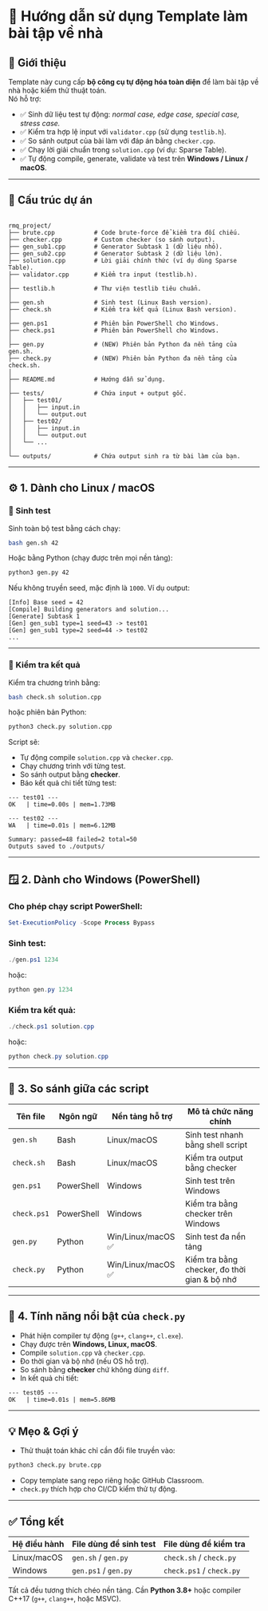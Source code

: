 # 🧩 Hướng dẫn sử dụng Template làm bài tập về nhà

## 🧠 Giới thiệu

Template này cung cấp **bộ công cụ tự động hóa toàn diện** để làm bài tập về nhà hoặc kiểm thử thuật toán.  
Nó hỗ trợ:
- ✅ Sinh dữ liệu test tự động: *normal case, edge case, special case, stress case.*
- ✅ Kiểm tra hợp lệ input với `validator.cpp` (sử dụng `testlib.h`).
- ✅ So sánh output của bài làm với đáp án bằng `checker.cpp`.
- ✅ Chạy lời giải chuẩn trong `solution.cpp` (ví dụ: Sparse Table).
- ✅ Tự động compile, generate, validate và test trên **Windows / Linux / macOS**.

---

## 📁 Cấu trúc dự án

```

rmq_project/
├── brute.cpp           # Code brute-force để kiểm tra đối chiếu.
├── checker.cpp         # Custom checker (so sánh output).
├── gen_sub1.cpp        # Generator Subtask 1 (dữ liệu nhỏ).
├── gen_sub2.cpp        # Generator Subtask 2 (dữ liệu lớn).
├── solution.cpp        # Lời giải chính thức (ví dụ dùng Sparse Table).
├── validator.cpp       # Kiểm tra input (testlib.h).
│
├── testlib.h           # Thư viện testlib tiêu chuẩn.
│
├── gen.sh              # Sinh test (Linux Bash version).
├── check.sh            # Kiểm tra kết quả (Linux Bash version).
│
├── gen.ps1             # Phiên bản PowerShell cho Windows.
├── check.ps1           # Phiên bản PowerShell cho Windows.
│
├── gen.py              # (NEW) Phiên bản Python đa nền tảng của gen.sh.
├── check.py            # (NEW) Phiên bản Python đa nền tảng của check.sh.
│
├── README.md           # Hướng dẫn sử dụng.
│
├── tests/              # Chứa input + output gốc.
│   ├── test01/
│   │   ├── input.in
│   │   └── output.out
│   ├── test02/
│   │   ├── input.in
│   │   └── output.out
│   └── ...
│
└── outputs/            # Chứa output sinh ra từ bài làm của bạn.

````

---

## ⚙️ 1. Dành cho **Linux / macOS**

### 🔹 Sinh test

Sinh toàn bộ test bằng cách chạy:
```bash
bash gen.sh 42
````

Hoặc bằng Python (chạy được trên mọi nền tảng):

```bash
python3 gen.py 42
```

Nếu không truyền seed, mặc định là `1000`.
Ví dụ output:

```
[Info] Base seed = 42
[Compile] Building generators and solution...
[Generate] Subtask 1
[Gen] gen_sub1 type=1 seed=43 -> test01
[Gen] gen_sub1 type=2 seed=44 -> test02
...
```

---

### 🔹 Kiểm tra kết quả

Kiểm tra chương trình bằng:

```bash
bash check.sh solution.cpp
```

hoặc phiên bản Python:

```bash
python3 check.py solution.cpp
```

Script sẽ:

* Tự động compile `solution.cpp` và `checker.cpp`.
* Chạy chương trình với từng test.
* So sánh output bằng **checker**.
* Báo kết quả chi tiết từng test:

```
--- test01 ---
OK   | time=0.00s | mem=1.73MB

--- test02 ---
WA   | time=0.01s | mem=6.12MB

Summary: passed=48 failed=2 total=50
Outputs saved to ./outputs/
```

---

## 🪟 2. Dành cho **Windows (PowerShell)**

### Cho phép chạy script PowerShell:

```powershell
Set-ExecutionPolicy -Scope Process Bypass
```

### Sinh test:

```powershell
./gen.ps1 1234
```

hoặc:

```powershell
python gen.py 1234
```

### Kiểm tra kết quả:

```powershell
./check.ps1 solution.cpp
```

hoặc:

```powershell
python check.py solution.cpp
```

---

## 🧩 3. So sánh giữa các script

| Tên file    | Ngôn ngữ   | Nền tảng hỗ trợ   | Mô tả chức năng chính                        |
| ----------- | ---------- | ----------------- | -------------------------------------------- |
| `gen.sh`    | Bash       | Linux/macOS       | Sinh test nhanh bằng shell script            |
| `check.sh`  | Bash       | Linux/macOS       | Kiểm tra output bằng checker                 |
| `gen.ps1`   | PowerShell | Windows           | Sinh test trên Windows                       |
| `check.ps1` | PowerShell | Windows           | Kiểm tra bằng checker trên Windows           |
| `gen.py`    | Python     | Win/Linux/macOS ✅ | Sinh test đa nền tảng                        |
| `check.py`  | Python     | Win/Linux/macOS ✅ | Kiểm tra bằng checker, đo thời gian & bộ nhớ |

---

## 🚀 4. Tính năng nổi bật của `check.py`

* Phát hiện compiler tự động (`g++`, `clang++`, `cl.exe`).
* Chạy được trên **Windows, Linux, macOS**.
* Compile `solution.cpp` và `checker.cpp`.
* Đo thời gian và bộ nhớ (nếu OS hỗ trợ).
* So sánh bằng **checker** chứ không dùng `diff`.
* In kết quả chi tiết:

```
--- test05 ---
OK   | time=0.01s | mem=5.86MB
```

---

## 💡 Mẹo & Gợi ý

* Thử thuật toán khác chỉ cần đổi file truyền vào:

```bash
python3 check.py brute.cpp
```

* Copy template sang repo riêng hoặc GitHub Classroom.
* `check.py` thích hợp cho CI/CD kiểm thử tự động.

---

## ✅ Tổng kết

| Hệ điều hành | File dùng để sinh test | File dùng để kiểm tra    |
| ------------ | ---------------------- | ------------------------ |
| Linux/macOS  | `gen.sh` / `gen.py`    | `check.sh` / `check.py`  |
| Windows      | `gen.ps1` / `gen.py`   | `check.ps1` / `check.py` |

Tất cả đều tương thích chéo nền tảng.
Cần **Python 3.8+** hoặc compiler C++17 (`g++`, `clang++`, hoặc MSVC).
